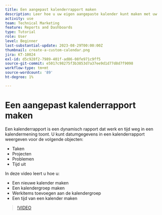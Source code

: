```yaml
---
title: Een aangepast kalenderrapport maken
description: Leer hoe u uw eigen aangepaste kalender kunt maken met uw werk en persoonlijke time-off.
activity: use
team: Technical Marketing
feature: Reports and Dashboards
type: Tutorial
role: User
level: Beginner
last-substantial-update: 2023-08-29T00:00:00Z
thumbnail: create-a-custom-calendar.png
jira: KT-10024
exl-id: d5c928f2-7989-401f-ad86-08fe971c9ff5
source-git-commit: e5017c98275f3b3853d7a37ee9d1d77d8d7f9098
workflow-type: tm+mt
source-wordcount: '89'
ht-degree: 1%

---
```


# Een aangepast kalenderrapport maken

Een kalenderrapport is een dynamisch rapport dat werk en tijd weg in een kalendermening toont. U kunt datumgegevens in een kalenderrapport weergeven voor de volgende objecten:

* Taken
* Projecten
* Problemen
* Tijd uit

In deze video leert u hoe u:

* Een nieuwe kalender maken
* Een kalendergroep maken
* Werkitems toevoegen aan de kalendergroep
* Een tijd van een kalender maken

>[!VIDEO](https://video.tv.adobe.com/v/3423482/?quality=12&learn=on)

